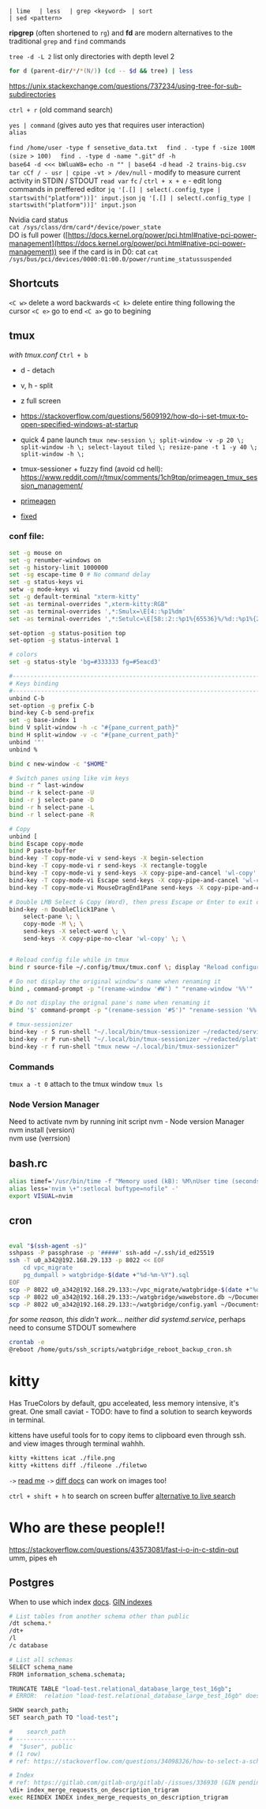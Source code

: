 `| lime  `
`| less  `
`| grep <keyword> ` 
`| sort`  
`| sed <pattern>`

**ripgrep** (often shortened to `rg`) and **fd** are modern alternatives to the traditional `grep` and `find` commands

`tree -d -L 2` list only directories with depth level 2
```zsh
for d (parent-dir/*/*(N/)) (cd -- $d && tree) | less
```
https://unix.stackexchange.com/questions/737234/using-tree-for-sub-subdirectories
  
`ctrl + r` (old command search)  
  
`yes | command` (gives auto yes that requires user interaction)  
`alias`  
  
`find /home/user -type f sensetive_data.txt  `
`find . -type f -size 100M (size > 100)  `
`find . -type d -name ".git"`
`df -h`  
`base64 -d <<< bWluaW8=`
`echo -n "" | base64 -d`
`head -2 trains-big.csv`
`tar cCf / - usr | cpipe -vt > /dev/null` - modify to measure current activity in STDIN / STDOUT
`read var` 
`fc` / `ctrl + x + e` - edit long commands in preffered editor
`jq '[.[] | select(.config_type | startswith("platform"))]' input.json`
`jq '[.[] | select(.config_type | startswith("platform"))]' input.json`
 
Nvidia card status  
`cat /sys/class/drm/card*/device/power_state`  
DO is full power ([https://docs.kernel.org/power/pci.html#native-pci-power-management](https://docs.kernel.org/power/pci.html#native-pci-power-management))
see if the card is in D0: cat
`cat /sys/bus/pci/devices/0000:01:00.0/power/runtime_statussuspended`

## Shortcuts
`<C w>` delete a word backwards
`<C k>` delete entire thing following the cursor
`<C e>` go to end
`<C a>` go to begining
## tmux
*with tmux.conf*
`Ctrl + b`
- d - detach
- v, h - split
- z full screen
- https://stackoverflow.com/questions/5609192/how-do-i-set-tmux-to-open-specified-windows-at-startup
- quick 4 pane launch `tmux new-session \; split-window -v -p 20 \; split-window -h \; select-layout tiled \; resize-pane -t 1 -y 40 \; split-window -h \;`

- tmux-sessioner + fuzzy find (avoid cd hell): https://www.reddit.com/r/tmux/comments/1ch9tqp/primeagen_tmux_session_management/
- [primeagen](https://github.com/ThePrimeagen/.dotfiles/blob/master/tmux/.tmux.conf) 
- [fixed](https://github.com/brunobmello25/dotfiles/blob/main/bin%2F.local%2Fscripts%2Ftmux-sessionizer) 

### conf file:
```bash
set -g mouse on
set -g renumber-windows on
set -g history-limit 1000000
set -sg escape-time 0 # No command delay
set -g status-keys vi
setw -g mode-keys vi
set -g default-terminal "xterm-kitty"                                                                    
set -as terminal-overrides ",xterm-kitty:RGB"
set -as terminal-overrides ',*:Smulx=\E[4::%p1%dm'
set -as terminal-overrides ',*:Setulc=\E[58::2::%p1%{65536}%/%d::%p1%{256}%/%{255}%&%d::%p1%{255}%&%d%;m'

set-option -g status-position top 
set-option -g status-interval 1

# colors 
set -g status-style 'bg=#333333 fg=#5eacd3'

#-------------------------------------------------------------------------------
# Keys binding
#-------------------------------------------------------------------------------
unbind C-b
set-option -g prefix C-b
bind-key C-b send-prefix
set -g base-index 1
bind V split-window -h -c "#{pane_current_path}"
bind H split-window -v -c "#{pane_current_path}"
unbind '"'
unbind %

bind c new-window -c "$HOME"

# Switch panes using like vim keys
bind -r ^ last-window
bind -r k select-pane -U
bind -r j select-pane -D
bind -r h select-pane -L
bind -r l select-pane -R

# Copy
unbind [
bind Escape copy-mode
bind P paste-buffer
bind-key -T copy-mode-vi v send-keys -X begin-selection
bind-key -T copy-mode-vi r send-keys -X rectangle-toggle
bind-key -T copy-mode-vi y send-keys -X copy-pipe-and-cancel 'wl-copy'
bind-key -T copy-mode-vi Escape send-keys -X copy-pipe-and-cancel 'wl-copy'
bind-key -T copy-mode-vi MouseDragEnd1Pane send-keys -X copy-pipe-and-cancel 'wl-copy'

# Double LMB Select & Copy (Word), then press Escape or Enter to exit copy mode
bind-key -n DoubleClick1Pane \
    select-pane \; \
    copy-mode -M \; \
    send-keys -X select-word \; \
    send-keys -X copy-pipe-no-clear 'wl-copy' \; \


# Reload config file while in tmux
bind r source-file ~/.config/tmux/tmux.conf \; display "Reload configurations..."

# Do not display the original window's name when renaming it
bind , command-prompt -p "(rename-window '#W') " "rename-window '%%'"

# Do not display the orignal pane's name when renaming it
bind '$' command-prompt -p "(rename-session '#S')" "rename-session '%%'"

# tmux-sessionizer
bind-key -r S run-shell "~/.local/bin/tmux-sessionizer ~/redacted/services-core/services"
bind-key -r P run-shell "~/.local/bin/tmux-sessionizer ~/redacted/platform-core"
bind-key -r f run-shell "tmux neww ~/.local/bin/tmux-sessionizer"
```

### Commands
`tmux a -t 0` attach to the tmux window
`tmux ls`


### Node Version Manager
Need to activate nvm by running init script
nvm - Node version Manager  
nvm install (version)  
nvm use (verrsion)

## bash.rc
```bash
alias timef='/usr/bin/time -f "Memory used (kB): %M\nUser time (seconds): %U"'
alias less='nvim \+":setlocal buftype=nofile" -'
export VISUAL=nvim
```

## cron

```bash

```

```bash
eval "$(ssh-agent -s)"
sshpass -P passphrase -p '#####' ssh-add ~/.ssh/id_ed25519
ssh -T u0_a342@192.168.29.133 -p 8022 << EOF
    cd vpc_migrate
    pg_dumpall > watgbridge-$(date +"%d-%m-%Y").sql
EOF
scp -P 8022 u0_a342@192.168.29.133:~/vpc_migrate/watgbridge-$(date +"%d-%m-%Y").sql ~/Documents/watg_backup
scp -P 8022 u0_a342@192.168.29.133:~/watgbridge/wawebstore.db ~/Documents/watg_backup
scp -P 8022 u0_a342@192.168.29.133:~/watgbridge/config.yaml ~/Documents/watg_backup
```

*for some reason, this didn't work... neither did systemd.service*, perhaps need to consume STDOUT somewhere 
```bash
crontab -e
@reboot /home/guts/ssh_scripts/watgbridge_reboot_backup_cron.sh
```

# kitty
Has TrueColors by default, gpu acceleated, less memory intensive, it's great. One small caviat -
TODO: have to find a solution to search keywords in terminal. 

kittens have useful tools for to copy items to clipboard even through ssh.
and view images through terminal wahhh. 
```sh
kitty +kittens icat ./file.png
kitty +kittens diff ./fileone ./filetwo
```
`->` [read me](https://wiki.archlinux.org/title/kitty)
`->` [diff docs](https://sw.kovidgoyal.net/kitty/kittens/diff/) can work on images too!

`ctrl + shift + h` to search on screen buffer
[alternative to live search](https://sw.kovidgoyal.net/kitty/marks/)

# Who are these people!!
https://stackoverflow.com/questions/43573081/fast-i-o-in-c-stdin-out
umm, pipes eh

## Postgres
When to use which index [docs](https://www.postgresql.org/docs/current/indexes-types.html).
[GIN indexes](https://pganalyze.com/blog/gin-index) 

```sh 
# List tables from another schema other than public 
/dt schema.* 
/dt+ 
/l 
/c database

# List all schemas
SELECT schema_name
FROM information_schema.schemata;

TRUNCATE TABLE "load-test.relational_database_large_test_16gb";
# ERROR:  relation "load-test.relational_database_large_test_16gb" does not exist

SHOW search_path;
SET search_path TO "load-test";

#    search_path
# -----------------
#  "$user", public
# (1 row)
# ref: https://stackoverflow.com/questions/34098326/how-to-select-a-schema-in-postgres-when-using-psql

# Index
# ref: https://gitlab.com/gitlab-org/gitlab/-/issues/336930 (GIN pending-list overhead)
\di+ index_merge_requests_on_description_trigram
exec REINDEX INDEX index_merge_requests_on_description_trigram

```
